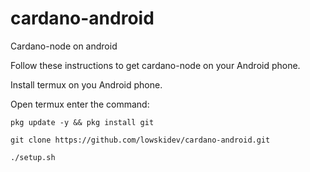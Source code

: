 # cardano-android
Cardano-node on android 

Follow these instructions to get cardano-node on your Android phone.

Install termux on you Android phone.

Open termux enter the command: 

`pkg update -y && pkg install git`

`git clone https://github.com/lowskidev/cardano-android.git`

`./setup.sh`
